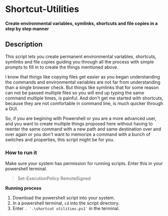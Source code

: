 # Shortcut-Utilities
#### Create environmental variables, symlinks, shortcuts and file copies in a step by step manner

## Description

This script lets you create permanent environmental variables, shortcuts, symlinks and file copies guiding you through all the process with simple prompts to fill in to create the things mentioned above.

I know that things like copying files get easier as you began understanding the commands and environmental variables are not far from understanding than a single browser check. But things like symlinks that for some reason can not be passed multiple files so you will end up typing the same command multiple times, is painful. And don't get me started with shortcuts, because they are not comfortable in command line, is much quicker through a GUI.

So, if you are begining with Powershell or you are a more advanced user, and you want to create  multiple things proposed here without having to reenter the same command with a new path and same destination over and over again or you don't want to memorize a command with a bunch of switches and properties, this script might be for you.

### How to run it

Make sure your system has permission for running scripts.
Enter this in your powershell terminal.
> Set-ExecutionPolicy RemoteSigned

**Running process**
1. Download the powershell script into your system.
2. In a powershell terminal, `cd` into the script directory.
3. Enter `. '.\shortcut utilities.ps1'` in the terminal.
